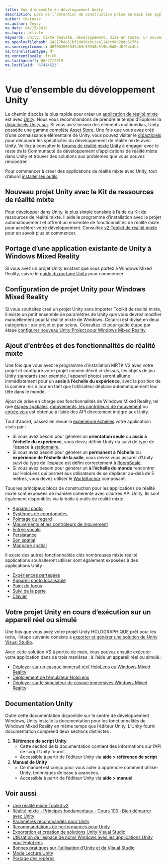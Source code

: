 ```yaml
---
title: Vue d’ensemble du développement Unity
description: Lors de l’obtention de construction prise en main les applications de réalité dans Unity de mixte.
author: thetuvix
ms.author: Yoyoz
ms.date: 04/15/2018
ms.topic: article
keywords: Unity, mixte réalité, développement, mise en route, un nouveau projet, portage, fonctionnalité, appareil photo, simulation, émulation, documentation
ms.openlocfilehash: 24217b4c61bf2d438ebc1c4114bc9dc20dc62f64
ms.sourcegitcommit: d8700260f349a09c53948e519bd6d8ed6f9bc4b4
ms.translationtype: MT
ms.contentlocale: fr-FR
ms.lasthandoff: 06/27/2019
ms.locfileid: "67414523"
---
```

# <a name="unity-development-overview"></a>Vue d’ensemble du développement Unity

Le chemin d’accès le plus rapide pour créer un [application de réalité mixte](app-views.md) est avec [Unity](http://aka.ms/HoloLensUnity). Nous vous recommandons de prendre le temps d’Explorer la [didacticiels Unity sur](https://unity3d.com/learn/tutorials). Si vous avez besoin des éléments multimédias, Unity possède une gamme complète [Asset Store](https://www.assetstore.unity3d.com/). Une fois que vous avez créé d’une connaissance élémentaire de Unity, vous pouvez visiter le [didacticiels](tutorials.md) pour découvrir les spécificités du développement de réalité mixte avec Unity. Veillez à consulter le [forums de réalité mixte Unity](http://forum.unity3d.com/forums/hololens.102/) à engager avec le reste de la Communauté de développement d’applications de réalité mixte dans Unity et trouver des solutions aux problèmes que vous pouvez rencontrer.


Pour commencer à créer des applications de réalité mixte avec Unity, tout d’abord [installer les outils](install-the-tools.md). 

## <a name="new-unity-project-with-mixed-reality-toolkit"></a>Nouveau projet Unity avec le Kit de ressources de réalité mixte 

Pour développer dans Unity, le plus simple consiste à l’aide du Kit de ressources de réalité mixte. Il aide le programme d’installation avec le projet automatiquement et offrent un ensemble de fonctionnalités de réalité mixte pour accélérer votre développement. Consultez [v2 Toolkit de réalité mixte](mrtk-getting-started.md) pour en savoir plus et commencer. 

## <a name="porting-an-existing-unity-app-to-windows-mixed-reality"></a>Portage d’une application existante de Unity à Windows Mixed Reality

Si vous avez un projet Unity existant que vous portez à Windows Mixed Reality, suivre le [guide du portage Unity](porting-guides.md) pour commencer.

## <a name="configuring-new-unity-project-for-windows-mixed-reality"></a>Configuration de projet Unity pour Windows Mixed Reality

Si vous souhaitez créé un projet Unity sans importer Toolkit de réalité mixte, il existe un petit ensemble de paramètres de Unity que vous devrez modifier manuellement pour la réalité mixte de Windows. Celui-ci est divisé en deux catégories : par projet et par scène. Consultez ici pour guide étape par étape [configurer nouveau Unity Project pour Windows Mixed Reality](Configure-Unity-Project.md)

## <a name="adding-mixed-reality-capabilities-and-inputs"></a>Ajout d’entrées et des fonctionnalités de réalité mixte

Une fois que vous avez le programme d’installation MRTK V2 avec votre projet et configuré votre projet comme décrit ci-dessus, les objets de jeu Unity standards (par exemple, l’appareil photo) seront allume immédiatement pour un **assis à l’échelle du expérience**, avec la position de la caméra mis à jour en tant que l’utilisateur déplace automatiquement leur tête dans le monde.

Ajout de prise en charge des fonctionnalités de Windows Mixed Reality, tel que [étapes spatiales](coordinate-systems.md#spatial-coordinate-systems), [mouvements, les contrôleurs de mouvement](gestures-and-motion-controllers-in-unity.md) ou [entrée voix](voice-input-in-unity.md) est obtenue à l’aide des API directement intégré aux Unity. 

Tout d’abord, passez en revue la [expérience échelles](coordinate-systems.md) votre applicatioin visés par :
* Si vous avez besoin pour générer un **orientation seule** ou **assis à l’échelle du expérience**, vous devez définir Unity du suivi de type de l’espace à [stationnaire](coordinate-systems-in-unity.md#building-an-orientation-only-or-seated-scale-experience).
* Si vous avez besoin pour générer un **permanent à l’échelle** ou **expérience de l’échelle de la salle**, vous devez vous assurer d’Unity suivi du type de l’espace est défini correctement à [RoomScale](coordinate-systems-in-unity.md#building-an-orientation-only-or-seated-scale-experience).
* Si vous avez besoin pour générer un **à l’échelle du monde** rencontrer sur HoloLens qui permet aux utilisateurs de se déplacer au-delà de 5 mètres, vous devez utiliser le [WorldAnchor](coordinate-systems-in-unity.md#building-a-world-scale-experience) composant.

Tous les principaux blocs de construction pour les applications de réalité mixte sont exposées de manière cohérente avec d’autres API Unity. Ils sont également disponibles via la boîte à outils de réalité mixte.
* [Appareil photo](camera-in-unity.md)
* [Systèmes de coordonnées](coordinate-systems-in-unity.md)
* [Pointage du regard](gaze-in-unity.md)
* [Mouvements et les contrôleurs de mouvement](gestures-and-motion-controllers-in-unity.md)
* [Entrée vocale](voice-input-in-unity.md)
* [Persistance](persistence-in-unity.md)
* [Son spatial](spatial-sound-in-unity.md)
* [Mappage spatial](spatial-mapping-in-unity.md)

Il existe des autres fonctionnalités clés nombreuses mixte réalité applications souhaiteront utiliser sont également exposées à des applications Unity :
* [Expériences partagées](shared-experiences-in-unity.md)
* [Appareil photo localisable](locatable-camera-in-unity.md)
* [Point de focus](focus-point-in-unity.md)
* [Suivi de la perte](tracking-loss-in-unity.md)
* [Clavier](keyboard-input-in-unity.md)

## <a name="running-your-unity-project-on-a-real-or-simulated-device"></a>Votre projet Unity en cours d’exécution sur un appareil réel ou simulé

Une fois que vous avez votre projet Unity HOLOGRAPHIQUE prêt pour les tests, l’étape suivante consiste à [exporter et générer une solution de Unity Visual Studio](exporting-and-building-a-unity-visual-studio-solution.md).

Avec cette solution VS à portée de main, vous pouvez ensuite exécuter votre application dans de trois manières : à l’aide un appareil réel ou simulé :
* [Déployer sur un casque immersif réel HoloLens ou Windows Mixed Reality](using-visual-studio.md)
* [Déploiement de l’émulateur HoloLens](using-the-hololens-emulator.md)
* [Déployer sur le simulateur de casque immersives Windows Mixed Reality](using-the-windows-mixed-reality-simulator.md)

## <a name="unity-documentation"></a>Documentation Unity

Outre cette documentation disponible sur le centre de développement Windows, Unity installe la documentation pour les fonctionnalités de Windows Mixed Reality en même temps que l’éditeur Unity. L’Unity fourni documentation comprend deux sections distinctes :
1. **Référence de script Unity**
    * Cette section de la documentation contient des informations sur l’API de script Unity fournit.
    * Accessible à partir de l’éditeur Unity via **aide > référence de script**
2. **Manuel de Unity**
    * Ce manuel est conçu pour vous aider à apprendre comment utiliser Unity, techniques de base à avancées.
    * Accessible à partir de l’éditeur Unity via **aide > manuel**

## <a name="see-also"></a>Voir aussi
* [Une réalité mixte Toolkit v2](mrtk-getting-started.md)
* [Réalité mixte - Principes fondamentaux - Cours 100 : Bien démarrer avec Unity](holograms-100.md)
* [Paramètres recommandés pour Unity](recommended-settings-for-unity.md)
* [Recommandations de performances pour Unity](performance-recommendations-for-unity.md)
* [Exportation et création de solutions Unity Visual Studio](exporting-and-building-a-unity-visual-studio-solution.md)
* [Utilisation de l’espace de noms Windows avec les applications Unity pour HoloLens](using-the-windows-namespace-with-unity-apps-for-hololens.md)
* [Bonnes pratiques sur l’utilisation d’Unity et de Visual Studio](best-practices-for-working-with-unity-and-visual-studio.md)
* [Mode Lecture Unity](unity-play-mode.md)
* [Portage des repères](porting-guides.md)
